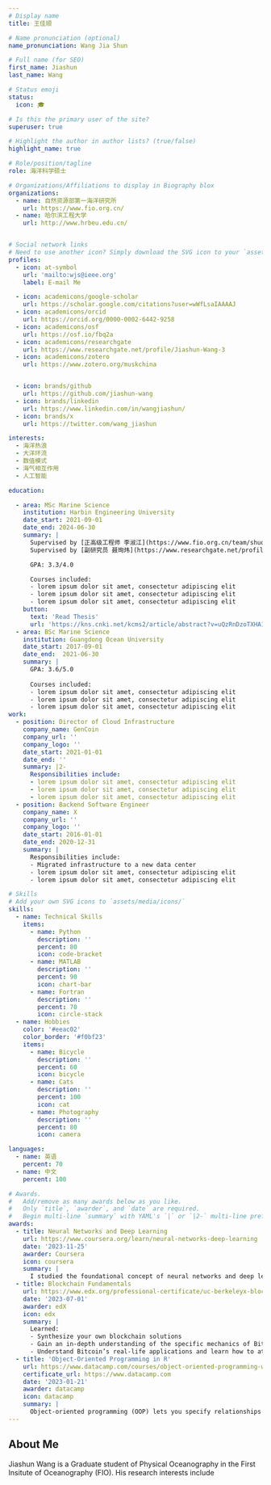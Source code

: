 ```yaml
---
# Display name
title: 王佳顺

# Name pronunciation (optional)
name_pronunciation: Wang Jia Shun

# Full name (for SEO)
first_name: Jiashun
last_name: Wang

# Status emoji
status: 
  icon: 🎓

# Is this the primary user of the site?
superuser: true

# Highlight the author in author lists? (true/false)
highlight_name: true

# Role/position/tagline
role: 海洋科学硕士

# Organizations/Affiliations to display in Biography blox
organizations:
  - name: 自然资源部第一海洋研究所
    url: https://www.fio.org.cn/
  - name: 哈尔滨工程大学
    url: http://www.hrbeu.edu.cn/


# Social network links
# Need to use another icon? Simply download the SVG icon to your `assets/media/icons/` folder.
profiles:
  - icon: at-symbol
    url: 'mailto:wjs@ieee.org'
    label: E-mail Me

  - icon: academicons/google-scholar
    url: https://scholar.google.com/citations?user=wWfLsaIAAAAJ
  - icon: academicons/orcid
    url: https://orcid.org/0000-0002-6442-9258
  - icon: academicons/osf
    url: https://osf.io/fbq2a 
  - icon: academicons/researchgate
    url: https://www.researchgate.net/profile/Jiashun-Wang-3
  - icon: academicons/zotero
    url: https://www.zotero.org/muskchina


  - icon: brands/github
    url: https://github.com/jiashun-wang
  - icon: brands/linkedin
    url: https://www.linkedin.com/in/wangjiashun/
  - icon: brands/x
    url: https://twitter.com/wang_jiashun

interests:
  - 海洋热浪
  - 大洋环流
  - 数值模式
  - 海气相互作用
  - 人工智能

education:

  - area: MSc Marine Science
    institution: Harbin Engineering University
    date_start: 2021-09-01
    date_end: 2024-06-30
    summary: |
      Supervised by [正高级工程师 李淑江](https://www.fio.org.cn/team/shuodao-detail-5736.htm).
      Supervised by [副研究员 聂珣炜](https://www.researchgate.net/profile/Nie-Xunwei).

      GPA: 3.3/4.0

      Courses included:
      - lorem ipsum dolor sit amet, consectetur adipiscing elit
      - lorem ipsum dolor sit amet, consectetur adipiscing elit
      - lorem ipsum dolor sit amet, consectetur adipiscing elit
    button:
      text: 'Read Thesis'
      url: 'https://kns.cnki.net/kcms2/article/abstract?v=uQzRnDzoTXHA1eZnG-HmLq3LGRo526vkP1dn0QKrQI9nOiKlgvAHvReU2gDBYsaLx__2axuCc8HyTn4cil7_9FY2B1AfLJlKu3B49WR5dJCvlEtNODlIF2gMgZdydQxvK2H2JCVvU1aWVMxXf_QSao5ZATe6TQ3iPfocjUELp49ms5i2xr4832BI-hGfon-w&uniplatform=NZKPT&language=CHS'
  - area: BSc Marine Science
    institution: Guangdong Ocean University
    date_start: 2017-09-01
    date_end:  2021-06-30
    summary: |
      GPA: 3.6/5.0
      
      Courses included:
      - lorem ipsum dolor sit amet, consectetur adipiscing elit
      - lorem ipsum dolor sit amet, consectetur adipiscing elit
      - lorem ipsum dolor sit amet, consectetur adipiscing elit
work:
  - position: Director of Cloud Infrastructure
    company_name: GenCoin
    company_url: ''
    company_logo: ''
    date_start: 2021-01-01
    date_end: ''
    summary: |2-
      Responsibilities include:
      - lorem ipsum dolor sit amet, consectetur adipiscing elit
      - lorem ipsum dolor sit amet, consectetur adipiscing elit
      - lorem ipsum dolor sit amet, consectetur adipiscing elit
  - position: Backend Software Engineer
    company_name: X
    company_url: ''
    company_logo: ''
    date_start: 2016-01-01
    date_end: 2020-12-31
    summary: |
      Responsibilities include:
      - Migrated infrastructure to a new data center
      - lorem ipsum dolor sit amet, consectetur adipiscing elit
      - lorem ipsum dolor sit amet, consectetur adipiscing elit

# Skills
# Add your own SVG icons to `assets/media/icons/`
skills:
  - name: Technical Skills
    items:
      - name: Python
        description: ''
        percent: 80
        icon: code-bracket
      - name: MATLAB
        description: ''
        percent: 90
        icon: chart-bar
      - name: Fortran
        description: ''
        percent: 70
        icon: circle-stack
  - name: Hobbies
    color: '#eeac02'
    color_border: '#f0bf23'
    items:
      - name: Bicycle
        description: ''
        percent: 60
        icon: bicycle
      - name: Cats
        description: ''
        percent: 100
        icon: cat
      - name: Photography
        description: ''
        percent: 80
        icon: camera

languages:
  - name: 英语
    percent: 70
  - name: 中文
    percent: 100

# Awards.
#   Add/remove as many awards below as you like.
#   Only `title`, `awarder`, and `date` are required.
#   Begin multi-line `summary` with YAML's `|` or `|2-` multi-line prefix and indent 2 spaces below.
awards:
  - title: Neural Networks and Deep Learning
    url: https://www.coursera.org/learn/neural-networks-deep-learning
    date: '2023-11-25'
    awarder: Coursera
    icon: coursera
    summary: |
      I studied the foundational concept of neural networks and deep learning. By the end, I was familiar with the significant technological trends driving the rise of deep learning; build, train, and apply fully connected deep neural networks; implement efficient (vectorized) neural networks; identify key parameters in a neural network’s architecture; and apply deep learning to your own applications.
  - title: Blockchain Fundamentals
    url: https://www.edx.org/professional-certificate/uc-berkeleyx-blockchain-fundamentals
    date: '2023-07-01'
    awarder: edX
    icon: edx
    summary: |
      Learned:
      - Synthesize your own blockchain solutions
      - Gain an in-depth understanding of the specific mechanics of Bitcoin
      - Understand Bitcoin’s real-life applications and learn how to attack and destroy Bitcoin, Ethereum, smart contracts and Dapps, and alternatives to Bitcoin’s Proof-of-Work consensus algorithm
  - title: 'Object-Oriented Programming in R'
    url: https://www.datacamp.com/courses/object-oriented-programming-with-s3-and-r6-in-r
    certificate_url: https://www.datacamp.com
    date: '2023-01-21'
    awarder: datacamp
    icon: datacamp
    summary: |
      Object-oriented programming (OOP) lets you specify relationships between functions and the objects that they can act on, helping you manage complexity in your code. This is an intermediate level course, providing an introduction to OOP, using the S3 and R6 systems. S3 is a great day-to-day R programming tool that simplifies some of the functions that you write. R6 is especially useful for industry-specific analyses, working with web APIs, and building GUIs.
---
```


## About Me

Jiashun Wang is a Graduate student of Physical Oceanography in the First Insitute of Oceanography (FIO). His research interests include 


